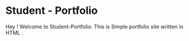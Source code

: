 # Student - Portfolio
 Hey ! 
 Welcome to Student-Portfolio.
 This is Simple portfolio site written in HTML . 